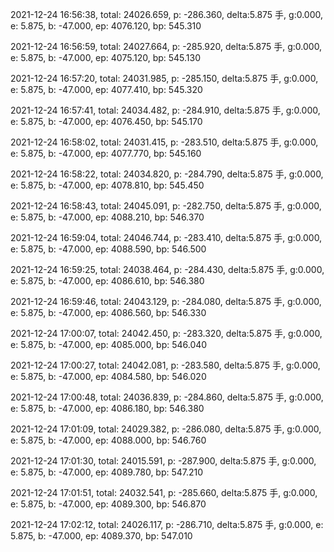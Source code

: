 2021-12-24 16:56:38, total: 24026.659, p: -286.360, delta:5.875 手, g:0.000, e: 5.875, b: -47.000, ep: 4076.120, bp: 545.310

2021-12-24 16:56:59, total: 24027.664, p: -285.920, delta:5.875 手, g:0.000, e: 5.875, b: -47.000, ep: 4075.120, bp: 545.130

2021-12-24 16:57:20, total: 24031.985, p: -285.150, delta:5.875 手, g:0.000, e: 5.875, b: -47.000, ep: 4077.410, bp: 545.320

2021-12-24 16:57:41, total: 24034.482, p: -284.910, delta:5.875 手, g:0.000, e: 5.875, b: -47.000, ep: 4076.450, bp: 545.170

2021-12-24 16:58:02, total: 24031.415, p: -283.510, delta:5.875 手, g:0.000, e: 5.875, b: -47.000, ep: 4077.770, bp: 545.160

2021-12-24 16:58:22, total: 24034.820, p: -284.790, delta:5.875 手, g:0.000, e: 5.875, b: -47.000, ep: 4078.810, bp: 545.450

2021-12-24 16:58:43, total: 24045.091, p: -282.750, delta:5.875 手, g:0.000, e: 5.875, b: -47.000, ep: 4088.210, bp: 546.370

2021-12-24 16:59:04, total: 24046.744, p: -283.410, delta:5.875 手, g:0.000, e: 5.875, b: -47.000, ep: 4088.590, bp: 546.500

2021-12-24 16:59:25, total: 24038.464, p: -284.430, delta:5.875 手, g:0.000, e: 5.875, b: -47.000, ep: 4086.610, bp: 546.380

2021-12-24 16:59:46, total: 24043.129, p: -284.080, delta:5.875 手, g:0.000, e: 5.875, b: -47.000, ep: 4086.560, bp: 546.330

2021-12-24 17:00:07, total: 24042.450, p: -283.320, delta:5.875 手, g:0.000, e: 5.875, b: -47.000, ep: 4085.000, bp: 546.040

2021-12-24 17:00:27, total: 24042.081, p: -283.580, delta:5.875 手, g:0.000, e: 5.875, b: -47.000, ep: 4084.580, bp: 546.020

2021-12-24 17:00:48, total: 24036.839, p: -284.860, delta:5.875 手, g:0.000, e: 5.875, b: -47.000, ep: 4086.180, bp: 546.380

2021-12-24 17:01:09, total: 24029.382, p: -286.080, delta:5.875 手, g:0.000, e: 5.875, b: -47.000, ep: 4088.000, bp: 546.760

2021-12-24 17:01:30, total: 24015.591, p: -287.900, delta:5.875 手, g:0.000, e: 5.875, b: -47.000, ep: 4089.780, bp: 547.210

2021-12-24 17:01:51, total: 24032.541, p: -285.660, delta:5.875 手, g:0.000, e: 5.875, b: -47.000, ep: 4089.300, bp: 546.870

2021-12-24 17:02:12, total: 24026.117, p: -286.710, delta:5.875 手, g:0.000, e: 5.875, b: -47.000, ep: 4089.370, bp: 547.010